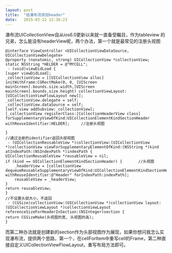 ```yaml
---
layout: post
title:  "给瀑布流添加header"
date:   2015-03-22 12:36:23
---
```

瀑布流UICollectionView自从ios6.0更新以来就一直备受瞩目，作为tableview 的兄弟，怎么能没有headerView呢，两个办法，第一个就是最常见的注册头视图
	
	
	@interface ViewController <UICollectionViewDataSource, UICollectionViewDelegate>
	@property (nonatomic, strong) UICollectionView *collectionView;
	static NSString *HELDER = @"MYCELL";
	 - (void)viewDidLoad {
    [super viewDidLoad];
    _collectionView = [[UICollectionView alloc] initWithFrame:CGRectMake(0, 0, [UIScreen mainScreen].bounds.size.width,[UIScreen mainScreen].bounds.size.height) collectionViewLayout:[UICollectionViewFlowLayout new]];
    _collectionView.delegate = self;
    _collectionView.dataSource = self;
    [self.view addSubview:_collectionView];
    [_collectionView registerClass:[CollectionHeaderView class] forSupplementaryViewOfKind:UICollectionElementKindSectionHeader withReuseIdentifier:HELDER];     //注册头视图

	}
	//通过注册的identifier返回头部视图
	 - (UICollectionReusableView *)collectionView:(UICollectionView *)collectionView viewForSupplementaryElementOfKind:(NSString *)kind atIndexPath:(NSIndexPath *)indexPath {
    UICollectionReusableView *reusableView = nil;
    if (kind == UICollectionElementKindSectionHeader) {       //头视图
        _headerView = [collectionView dequeueReusableSupplementaryViewOfKind:UICollectionElementKindSectionHeader withReuseIdentifier:@"Header" forIndexPath:indexPath];
        reusableView = _headerView;
    }
    return reusableView;
	}
	//不设置头部大小，不返回
	 - (CGSize)collectionView:(UICollectionView *)collectionView layout:(UICollectionViewLayout *)collectionViewLayout referenceSizeForHeaderInSection:(NSInteger)section {
    return CGSizeMake(头视图的宽, 头视图的高);
	}

而第二种办法就是创建新的section作为头部视图作为展现，如果你想问我怎么实现瀑布流，提供两个思路，第一个，在cellForItem中重写cell的Frame，第二种直接自定义UICollectionViewFlowLayout，重写布局方法即可。